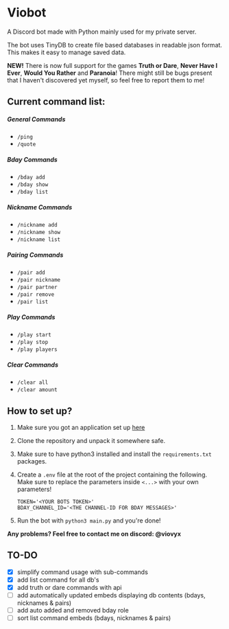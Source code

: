 # Viobot

A Discord bot made with Python mainly used for my private server.

The bot uses TinyDB to create file based databases in readable json format. This makes it easy to manage saved data.

**NEW!** There is now full support for the games **Truth or Dare**, **Never Have I Ever**, **Would You Rather** and **Paranoia**!
There might still be bugs present that I haven't discovered yet myself, so feel free to report them to me!

## Current command list:

##### General Commands

- `/ping`
- `/quote`

##### Bday Commands

- `/bday add`
- `/bday show`
- `/bday list`

##### Nickname Commands

- `/nickname add`
- `/nickname show`
- `/nickname list`

##### Pairing Commands

- `/pair add`
- `/pair nickname`
- `/pair partner`
- `/pair remove`
- `/pair list`

##### Play Commands

- `/play start`
- `/play stop`
- `/play players`

##### Clear Commands
- `/clear all`
- `/clear amount`

## How to set up?
1) Make sure you got an application set up [here](https://discord.com/developers/applications)
   
2) Clone the repository and unpack it somewhere safe.

3) Make sure to have python3 installed and install the `requirements.txt` packages.

4) Create a `.env` file at the root of the project containing the following.
Make sure to replace the parameters inside `<...>` with your own parameters!

    ```dotenv
    TOKEN='<YOUR BOTS TOKEN>'
    BDAY_CHANNEL_ID='<THE CHANNEL-ID FOR BDAY MESSAGES>'
    ```
5) Run the bot with `python3 main.py` and you're done!

**Any problems? Feel free to contact me on discord: @viovyx**

## TO-DO

- [x] simplify command usage with sub-commands
- [x] add list command for all db's
- [x] add truth or dare commands with api
- [ ] add automatically updated embeds displaying db contents (bdays, nicknames & pairs)
- [ ] add auto added and removed bday role
- [ ] sort list command embeds (bdays, nicknames & pairs)
